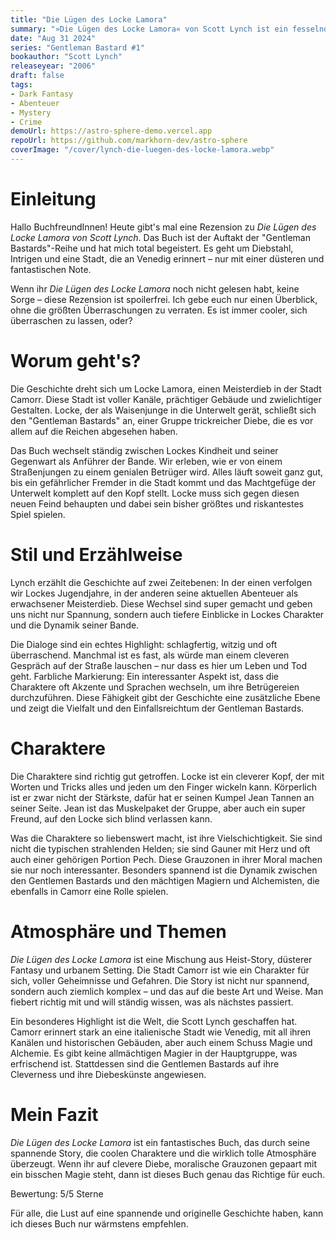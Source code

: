 ```yaml
---
title: "Die Lügen des Locke Lamora"
summary: "»Die Lügen des Locke Lamora« von Scott Lynch ist ein fesselnder Fantasy-Roman über den Meisterdieb Locke Lamora und seine Bande, die in der Stadt Camorr die Reichen ausnehmen. Die Geschichte beeindruckt mit cleveren Charakteren, komplexen Intrigen und einer düsteren, von Venedig inspirierten Welt."
date: "Aug 31 2024"
series: "Gentleman Bastard #1"
bookauthor: "Scott Lynch"
releaseyear: "2006"
draft: false
tags:
- Dark Fantasy
- Abenteuer
- Mystery
- Crime
demoUrl: https://astro-sphere-demo.vercel.app
repoUrl: https://github.com/markhorn-dev/astro-sphere
coverImage: "/cover/lynch-die-luegen-des-locke-lamora.webp"
---
```


# Einleitung
Hallo BuchfreundInnen! Heute gibt's mal eine Rezension zu *Die Lügen des Locke Lamora von Scott Lynch*. Das Buch ist der Auftakt der "Gentleman Bastards"-Reihe und hat mich total begeistert. Es geht um Diebstahl, Intrigen und eine Stadt, die an Venedig erinnert – nur mit einer düsteren und fantastischen Note.

Wenn ihr *Die Lügen des Locke Lamora* noch nicht gelesen habt, keine Sorge – diese Rezension ist spoilerfrei. Ich gebe euch nur einen Überblick, ohne die größten Überraschungen zu verraten. Es ist immer cooler, sich überraschen zu lassen, oder?

# Worum geht's?
Die Geschichte dreht sich um Locke Lamora, einen Meisterdieb in der Stadt Camorr. Diese Stadt ist voller Kanäle, prächtiger Gebäude und zwielichtiger Gestalten. Locke, der als Waisenjunge in die Unterwelt gerät, schließt sich den "Gentleman Bastards" an, einer Gruppe trickreicher Diebe, die es vor allem auf die Reichen abgesehen haben.

Das Buch wechselt ständig zwischen Lockes Kindheit und seiner Gegenwart als Anführer der Bande. Wir erleben, wie er von einem Straßenjungen zu einem genialen Betrüger wird. Alles läuft soweit ganz gut, bis ein gefährlicher Fremder in die Stadt kommt und das Machtgefüge der Unterwelt komplett auf den Kopf stellt. Locke muss sich gegen diesen neuen Feind behaupten und dabei sein bisher größtes und riskantestes Spiel spielen.

# Stil und Erzählweise
Lynch erzählt die Geschichte auf zwei Zeitebenen: In der einen verfolgen wir Lockes Jugendjahre, in der anderen seine aktuellen Abenteuer als erwachsener Meisterdieb. Diese Wechsel sind super gemacht und geben uns nicht nur Spannung, sondern auch tiefere Einblicke in Lockes Charakter und die Dynamik seiner Bande.

Die Dialoge sind ein echtes Highlight: schlagfertig, witzig und oft überraschend. Manchmal ist es fast, als würde man einem cleveren Gespräch auf der Straße lauschen – nur dass es hier um Leben und Tod geht. Farbliche Markierung: Ein interessanter Aspekt ist, dass die Charaktere oft Akzente und Sprachen wechseln, um ihre Betrügereien durchzuführen. Diese Fähigkeit gibt der Geschichte eine zusätzliche Ebene und zeigt die Vielfalt und den Einfallsreichtum der Gentleman Bastards.

# Charaktere
Die Charaktere sind richtig gut getroffen. Locke ist ein cleverer Kopf, der mit Worten und Tricks alles und jeden um den Finger wickeln kann. Körperlich ist er zwar nicht der Stärkste, dafür hat er seinen Kumpel Jean Tannen an seiner Seite. Jean ist das Muskelpaket der Gruppe, aber auch ein super Freund, auf den Locke sich blind verlassen kann.

Was die Charaktere so liebenswert macht, ist ihre Vielschichtigkeit. Sie sind nicht die typischen strahlenden Helden; sie sind Gauner mit Herz und oft auch einer gehörigen Portion Pech. Diese Grauzonen in ihrer Moral machen sie nur noch interessanter. Besonders spannend ist die Dynamik zwischen den Gentlemen Bastards und den mächtigen Magiern und Alchemisten, die ebenfalls in Camorr eine Rolle spielen.

# Atmosphäre und Themen
*Die Lügen des Locke Lamora* ist eine Mischung aus Heist-Story, düsterer Fantasy und urbanem Setting. Die Stadt Camorr ist wie ein Charakter für sich, voller Geheimnisse und Gefahren. Die Story ist nicht nur spannend, sondern auch ziemlich komplex – und das auf die beste Art und Weise. Man fiebert richtig mit und will ständig wissen, was als nächstes passiert.

Ein besonderes Highlight ist die Welt, die Scott Lynch geschaffen hat. Camorr erinnert stark an eine italienische Stadt wie Venedig, mit all ihren Kanälen und historischen Gebäuden, aber auch einem Schuss Magie und Alchemie. Es gibt keine allmächtigen Magier in der Hauptgruppe, was erfrischend ist. Stattdessen sind die Gentlemen Bastards auf ihre Cleverness und ihre Diebeskünste angewiesen.

# Mein Fazit
*Die Lügen des Locke Lamora* ist ein fantastisches Buch, das durch seine spannende Story, die coolen Charaktere und die wirklich tolle Atmosphäre überzeugt. Wenn ihr auf clevere Diebe, moralische Grauzonen gepaart mit ein bisschen Magie steht, dann ist dieses Buch genau das Richtige für euch.

Bewertung: 5/5 Sterne

Für alle, die Lust auf eine spannende und originelle Geschichte haben, kann ich dieses Buch nur wärmstens empfehlen. 